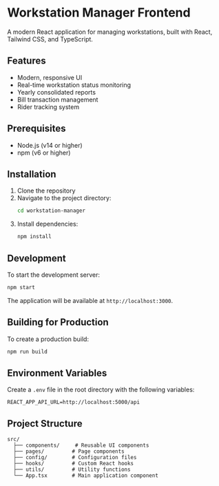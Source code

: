 # Workstation Manager Frontend

A modern React application for managing workstations, built with React, Tailwind CSS, and TypeScript.

## Features

- Modern, responsive UI
- Real-time workstation status monitoring
- Yearly consolidated reports
- Bill transaction management
- Rider tracking system

## Prerequisites

- Node.js (v14 or higher)
- npm (v6 or higher)

## Installation

1. Clone the repository
2. Navigate to the project directory:
   ```bash
   cd workstation-manager
   ```
3. Install dependencies:
   ```bash
   npm install
   ```

## Development

To start the development server:

```bash
npm start
```

The application will be available at `http://localhost:3000`.

## Building for Production

To create a production build:

```bash
npm run build
```

## Environment Variables

Create a `.env` file in the root directory with the following variables:

```
REACT_APP_API_URL=http://localhost:5000/api
```

## Project Structure

```
src/
  ├── components/     # Reusable UI components
  ├── pages/         # Page components
  ├── config/        # Configuration files
  ├── hooks/         # Custom React hooks
  ├── utils/         # Utility functions
  └── App.tsx        # Main application component
```

